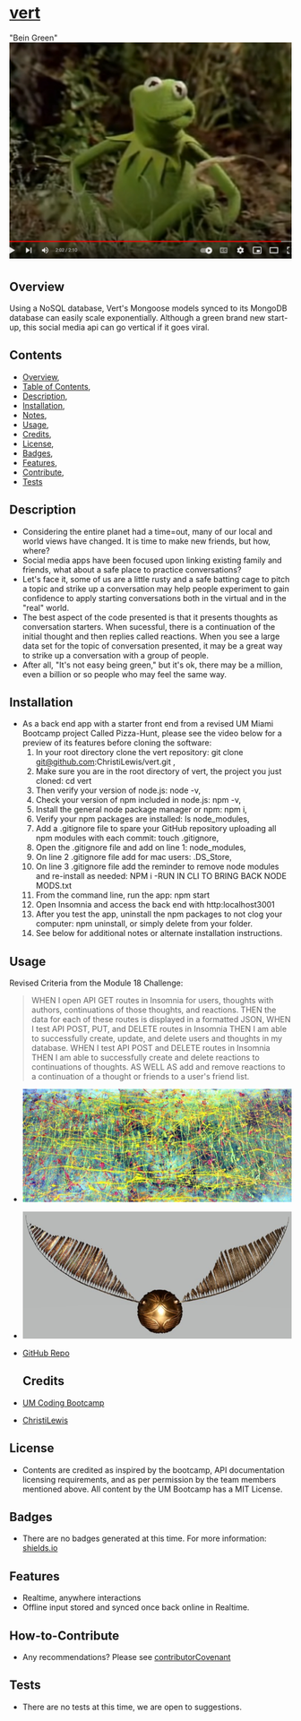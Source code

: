 # [vert](https://www.merriam-webster.com/dictionary/vert)
"Bein Green"
[![Watch](./public/assets/images/bein-green.png)]( https://youtu.be/rRZ-IxZ46ng)

## Overview
Using a NoSQL database, Vert's Mongoose models synced to its MongoDB database can easily scale exponentially.  Although a green brand new start-up, this social media api can go vertical if it goes viral.

## Contents
  * [Overview](#overview),
  * [Table of Contents](#contents),
  * [Description](#description),
  * [Installation](#installation),
  * [Notes](#notes),
  * [Usage](#usage),
  * [Credits](#credits),
  * [License](#license),
  * [Badges](#badges),
  * [Features](#features),
  * [Contribute](#contribute),
  * [Tests](#tests)

  ## Description
  * Considering the entire planet had a time=out, many of our local and world views have changed. It is time to make new friends, but how, where?
  * Social media apps have been focused upon linking existing family and friends, what about a safe place to practice conversations?
  * Let's face it, some of us are a little rusty and a safe batting cage to pitch a topic and strike up a conversation may help people experiment to gain confidence to apply starting conversations both in the virtual and in the "real" world.
  * The best aspect of the code presented is that it presents thoughts as conversation starters.  When sucessful, there is a continuation of the initial thought and then replies called reactions. When you see a large data set for the topic of conversation presented, it may be a great way to strike up a conversation with a group of people.
  * After all, "It's not easy being green," but it's ok, there may be a million, even a billion or so people who may feel the same way.

  ## Installation
  * As a back end app with a starter front end from a revised UM Miami Bootcamp project Called Pizza-Hunt, please see the video below for a preview of its features before cloning the software:
    1) In your root directory clone the vert repository: git clone git@github.com:ChristiLewis/vert.git ,
    2) Make sure you are in the root directory of vert, the project you just cloned: cd vert 
    3) Then verify your version of node.js: node -v,
    4) Check your version of npm included in node.js: npm -v,
    5) Install the general node package manager or npm: npm i,
    6) Verify your npm packages are installed: ls node_modules,
    7) Add a .gitignore file to spare your GitHub repository uploading all npm modules with each commit: touch .gitignore,
    8) Open the .gitignore file and add on line 1: node_modules,
    9) On line 2 .gitignore file add for mac users: .DS_Store,
    10) On line 3 .gitignore file add the reminder to remove node modules and re-install as needed: NPM i -RUN IN CLI TO BRING BACK NODE MODS.txt
    11) From the command line, run the app: npm start
    12) Open Insomnia and access the back end with http:localhost3001
    13) After you test the app, uninstall the npm packages to not clog your computer: npm uninstall, or simply delete from your folder.
    14) See below for additional notes or alternate installation instructions.

## Usage

Revised Criteria from the Module 18 Challenge:
>WHEN I open API GET routes in Insomnia for users, thoughts with authors, continuations of those thoughts, and reactions.
THEN the data for each of these routes is displayed in a formatted JSON,
WHEN I test API POST, PUT, and DELETE routes in Insomnia
THEN I am able to successfully create, update, and delete users and thoughts in my database.
WHEN I test API POST and DELETE routes in Insomnia
THEN I am able to successfully create and delete reactions to continuations of thoughts.
AS WELL AS add and remove reactions to a continuation of a thought or friends to a user's friend list.
>

  * ![Preview Image](./public/assets/images/header-bg.jpg)
  * [![Watch the video](./public/assets/images/header-horiz.jpg)]( https://youtu.be)

  * [GitHub Repo](https://github.com/ChristiLewis/vert)

    ## Credits
  * [UM Coding Bootcamp](https://bootcamp.miami.edu/coding/)
  * [ChristiLewis](https://github.com/ChristiLewis)

## License
* Contents are credited as inspired by the bootcamp, API documentation licensing requirements, and as per permission by the team members mentioned above. All content by the UM Bootcamp has a MIT License.

## Badges
* There are no badges generated at this time. For more information: [shields.io](https://shields.io/)

## Features
* Realtime, anywhere interactions
* Offline input stored and synced once back online in Realtime.

## How-to-Contribute
* Any recommendations?  Please see [contributorCovenant](https://www.contributor-covenant.org)

## Tests
* There are no tests at this time, we are open to suggestions.
  